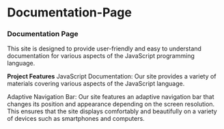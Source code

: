 # Documentation-Page
### Documentation Page
This site is designed to provide user-friendly and easy to understand documentation for various aspects of the JavaScript programming language.

**Project Features**
JavaScript Documentation: Our site provides a variety of materials covering various aspects of the JavaScript language.

Adaptive Navigation Bar: Our site features an adaptive navigation bar that changes its position and appearance depending on the screen resolution. This ensures that the site displays comfortably and beautifully on a variety of devices such as smartphones and computers.
